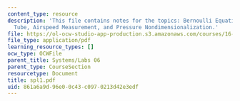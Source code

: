 ```yaml
---
content_type: resource
description: 'This file contains notes for the topics: Bernoulli Equation, Pitot-Static
  Tube, Airspeed Measurement, and Pressure Nondimensionalization.'
file: https://ol-ocw-studio-app-production.s3.amazonaws.com/courses/16-01-unified-engineering-i-ii-iii-iv-fall-2005-spring-2006/861a6a9d96e00c43c0970213d42e3edf_spl1.pdf
file_type: application/pdf
learning_resource_types: []
ocw_type: OCWFile
parent_title: Systems/Labs 06
parent_type: CourseSection
resourcetype: Document
title: spl1.pdf
uid: 861a6a9d-96e0-0c43-c097-0213d42e3edf
---
```

